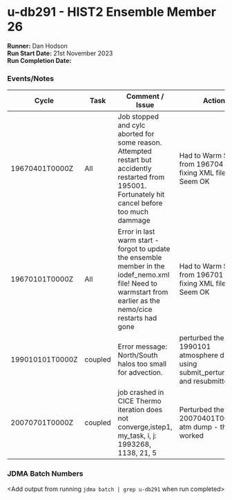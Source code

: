# u-db291 - HIST2 Ensemble Member 26

**Runner:**  Dan Hodson  
**Run Start Date:**  21st November 2023  
**Run Completion Date:**

### Events/Notes

| Cycle | Task | Comment / Issue | Action | Date |
| ---   | ---  | ---             | ---    | ---- |
| 19670401T0000Z    | All |  Job stopped and cylc aborted for some reason. Attempted restart but accidently restarted from 195001. Fortunately hit cancel before too much dammage        | Had to Warm Start from 196704 after fixing XML files. Seem OK  | 12/01/2024 |
| 19670101T0000Z    | All | Error in last warm start - forgot to update the ensemble member in the iodef_nemo.xml file! Need to warmstart from earlier as the nemo/cice restarts had gone  | Had to Warm Start from 196701 after fixing XML files. Seem OK  | 24/01/2024 |
| 199010101T0000Z   | coupled | Error message: North/South halos too small for advection. | perturbed the 1990101 atmosphere dump using submit_perturb.slurm and resubmitted | 12/03/2024|
|20070701T0000Z | coupled | job crashed in CICE Thermo iteration does not converge,istep1, my_task, i, j: 1993268,  1138,  21,  5 | Perturbed the 20070401T0000Z atm dump - this worked| 22/04/2024|



### JDMA Batch Numbers

<Add output from running `jdma batch | grep u-db291` when run completed>
